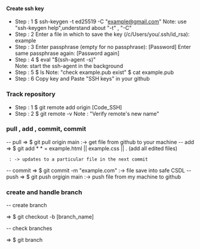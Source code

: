 
 #### Create ssh key
 
 - Step : 1
   $ ssh-keygen -t ed25519 -C "example@gmail.com"
      Note: use "ssh-keygen help",understand about "-t" , "-C"
 - Step : 2 
  Enter a file in which to save the key (/c/Users/you/.ssh/id_rsa): example
 - Step : 3
   Enter passphrase (empty for no passphrase): [Password] 
   Enter same passphrase again: [Password again]
 - Step : 4
   $ eval "$(ssh-agent -s)"  
      Note: start the ssh-agent in the background
 - Step : 5
   $ ls 
     Note: "check example.pub exist"
   $ cat example.pub
 - Step : 6
   Copy key and Paste "SSH keys" in your github 

### Track repository

- Step : 1
  $ git remote add origin [Code_SSH]
- Step : 2
  $ git remote -v
  Note : "Verify remote's new name"
### pull , add ,  commit, commit
-- pull => $ git pull origin main  :-> get file from github to your machine
-- add  => $ git add *
     * = example.html || example.css || . (add all edited files)

     : -> updates to a particular file in the next commit
-- commit => $ git commit -m "example.com"
     :-> file save into safe CSDL
-- push => $ git push orgigin main
     :-> push file from my machine to github

### create and handle branch

-- create branch 

 => $ git checkout -b [branch_name]

-- check branches

 => $ git branch